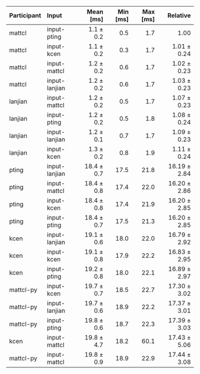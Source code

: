 | Participant | Input | Mean [ms] | Min [ms] | Max [ms] | Relative |
|:---|:---|---:|---:|---:|---:|
| mattcl | input-pting | 1.1 ± 0.2 | 0.5 | 1.7 | 1.00 |
| mattcl | input-kcen | 1.1 ± 0.2 | 0.3 | 1.7 | 1.01 ± 0.24 |
| mattcl | input-mattcl | 1.2 ± 0.2 | 0.6 | 1.7 | 1.02 ± 0.23 |
| mattcl | input-lanjian | 1.2 ± 0.2 | 0.6 | 1.7 | 1.03 ± 0.23 |
| lanjian | input-mattcl | 1.2 ± 0.2 | 0.5 | 1.7 | 1.07 ± 0.23 |
| lanjian | input-pting | 1.2 ± 0.2 | 0.5 | 1.8 | 1.08 ± 0.24 |
| lanjian | input-lanjian | 1.2 ± 0.1 | 0.7 | 1.7 | 1.09 ± 0.23 |
| lanjian | input-kcen | 1.3 ± 0.2 | 0.8 | 1.9 | 1.11 ± 0.24 |
| pting | input-lanjian | 18.4 ± 0.7 | 17.5 | 21.8 | 16.19 ± 2.84 |
| pting | input-mattcl | 18.4 ± 0.8 | 17.4 | 22.0 | 16.20 ± 2.86 |
| pting | input-kcen | 18.4 ± 0.8 | 17.4 | 21.9 | 16.20 ± 2.85 |
| pting | input-pting | 18.4 ± 0.7 | 17.5 | 21.3 | 16.20 ± 2.85 |
| kcen | input-lanjian | 19.1 ± 0.6 | 18.0 | 22.0 | 16.79 ± 2.92 |
| kcen | input-kcen | 19.1 ± 0.8 | 17.9 | 22.2 | 16.83 ± 2.95 |
| kcen | input-pting | 19.2 ± 0.8 | 18.0 | 22.1 | 16.89 ± 2.97 |
| mattcl-py | input-kcen | 19.7 ± 0.7 | 18.5 | 22.7 | 17.30 ± 3.02 |
| mattcl-py | input-lanjian | 19.7 ± 0.6 | 18.9 | 22.2 | 17.37 ± 3.01 |
| mattcl-py | input-pting | 19.8 ± 0.6 | 18.7 | 22.3 | 17.39 ± 3.03 |
| kcen | input-mattcl | 19.8 ± 4.7 | 18.2 | 60.1 | 17.43 ± 5.06 |
| mattcl-py | input-mattcl | 19.8 ± 0.9 | 18.9 | 22.9 | 17.44 ± 3.08 |
